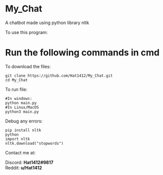 # My_Chat
A chatbot made using python library nltk 

To use this program:

<strong> <h1> Run the following commands in cmd </h1> </strong>

To download the files:
  ```
  git clone https://github.com/Hat1412/My_Chat.git
  cd My_Chat
  ```
To run file:
  ```
  #In windows:
  python main.py
  #In Linux/MacOS
  python3 main.py
  ```
  
 Debug any errors:
  ```
  pip install nltk
  python
  import nltk
  nltk.download("stopwords")
  ```


Contact me at:

Discord: <strong> Hat1412#9817 </strong> </br>
Reddit: <strong> u/Hat1412 </strong>
